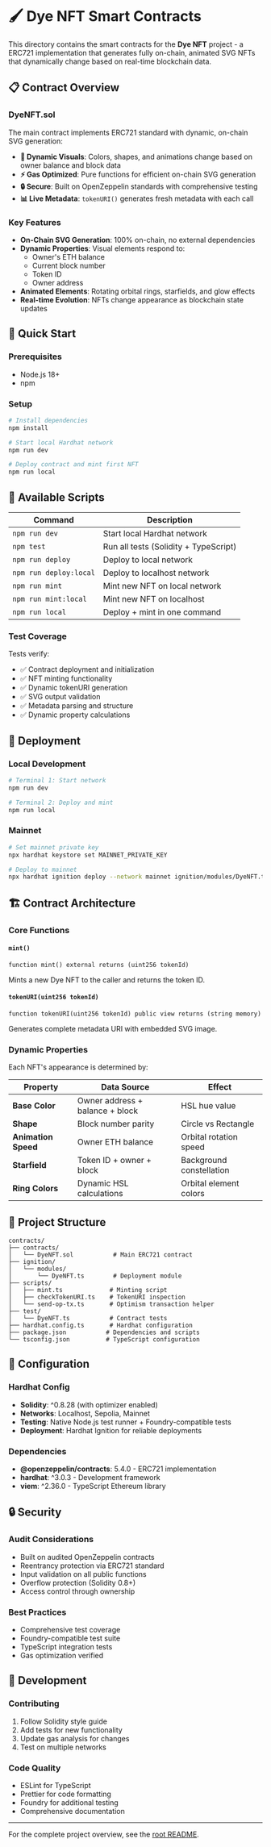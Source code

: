 # 🖌️ Dye NFT Smart Contracts

This directory contains the smart contracts for the **Dye NFT** project - a ERC721 implementation that generates fully on-chain, animated SVG NFTs that dynamically change based on real-time blockchain data.

## 📋 Contract Overview

### DyeNFT.sol

The main contract implements ERC721 standard with dynamic, on-chain SVG generation:

- **🎨 Dynamic Visuals**: Colors, shapes, and animations change based on owner balance and block data
- **⚡ Gas Optimized**: Pure functions for efficient on-chain SVG generation
- **🔒 Secure**: Built on OpenZeppelin standards with comprehensive testing
- **📊 Live Metadata**: `tokenURI()` generates fresh metadata with each call

### Key Features

- **On-Chain SVG Generation**: 100% on-chain, no external dependencies
- **Dynamic Properties**: Visual elements respond to:
  - Owner's ETH balance
  - Current block number
  - Token ID
  - Owner address
- **Animated Elements**: Rotating orbital rings, starfields, and glow effects
- **Real-time Evolution**: NFTs change appearance as blockchain state updates

## 🚀 Quick Start

### Prerequisites
- Node.js 18+
- npm

### Setup
```bash
# Install dependencies
npm install

# Start local Hardhat network
npm run dev

# Deploy contract and mint first NFT
npm run local
```

## 📜 Available Scripts

| Command | Description |
|---------|-------------|
| `npm run dev` | Start local Hardhat network |
| `npm test` | Run all tests (Solidity + TypeScript) |
| `npm run deploy` | Deploy to local network |
| `npm run deploy:local` | Deploy to localhost network |
| `npm run mint` | Mint new NFT on local network |
| `npm run mint:local` | Mint new NFT on localhost |
| `npm run local` | Deploy + mint in one command |


### Test Coverage

Tests verify:
- ✅ Contract deployment and initialization
- ✅ NFT minting functionality
- ✅ Dynamic tokenURI generation
- ✅ SVG output validation
- ✅ Metadata parsing and structure
- ✅ Dynamic property calculations

## 🚢 Deployment

### Local Development
```bash
# Terminal 1: Start network
npm run dev

# Terminal 2: Deploy and mint
npm run local
```

### Mainnet
```bash
# Set mainnet private key
npx hardhat keystore set MAINNET_PRIVATE_KEY

# Deploy to mainnet
npx hardhat ignition deploy --network mainnet ignition/modules/DyeNFT.ts
```

## 🏗️ Contract Architecture

### Core Functions

#### `mint()`
```solidity
function mint() external returns (uint256 tokenId)
```
Mints a new Dye NFT to the caller and returns the token ID.

#### `tokenURI(uint256 tokenId)`
```solidity
function tokenURI(uint256 tokenId) public view returns (string memory)
```
Generates complete metadata URI with embedded SVG image.

### Dynamic Properties

Each NFT's appearance is determined by:

| Property | Data Source | Effect |
|----------|-------------|---------|
| **Base Color** | Owner address + balance + block | HSL hue value |
| **Shape** | Block number parity | Circle vs Rectangle |
| **Animation Speed** | Owner ETH balance | Orbital rotation speed |
| **Starfield** | Token ID + owner + block | Background constellation |
| **Ring Colors** | Dynamic HSL calculations | Orbital element colors |

## 📁 Project Structure

```
contracts/
├── contracts/
│   └── DyeNFT.sol           # Main ERC721 contract
├── ignition/
│   └── modules/
│       └── DyeNFT.ts        # Deployment module
├── scripts/
│   ├── mint.ts             # Minting script
│   ├── checkTokenURI.ts    # TokenURI inspection
│   └── send-op-tx.ts       # Optimism transaction helper
├── test/
│   └── DyeNFT.ts           # Contract tests
├── hardhat.config.ts       # Hardhat configuration
├── package.json           # Dependencies and scripts
└── tsconfig.json          # TypeScript configuration
```

## 🔧 Configuration

### Hardhat Config
- **Solidity**: ^0.8.28 (with optimizer enabled)
- **Networks**: Localhost, Sepolia, Mainnet
- **Testing**: Native Node.js test runner + Foundry-compatible tests
- **Deployment**: Hardhat Ignition for reliable deployments

### Dependencies
- **@openzeppelin/contracts**: 5.4.0 - ERC721 implementation
- **hardhat**: ^3.0.3 - Development framework
- **viem**: ^2.36.0 - TypeScript Ethereum library

## 🔒 Security

### Audit Considerations
- Built on audited OpenZeppelin contracts
- Reentrancy protection via ERC721 standard
- Input validation on all public functions
- Overflow protection (Solidity 0.8+)
- Access control through ownership

### Best Practices
- Comprehensive test coverage
- Foundry-compatible test suite
- TypeScript integration tests
- Gas optimization verified

## 🤝 Development

### Contributing
1. Follow Solidity style guide
2. Add tests for new functionality
3. Update gas analysis for changes
4. Test on multiple networks

### Code Quality
- ESLint for TypeScript
- Prettier for code formatting
- Foundry for additional testing
- Comprehensive documentation

---

For the complete project overview, see the [root README](../README.md).
